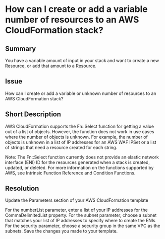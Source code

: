 # How can I create or add a variable number of resources to an AWS CloudFormation stack?

## Summary
You have a variable amount of input in your stack and want to create a new Resource, or add that amount to a Resource.

## Issue
How can I create or add a variable or unknown number of resources to an AWS CloudFormation stack?

 ## Short Description
AWS CloudFormation supports the Fn::Select function for getting a value out of a list of objects. However, the function does not work in use cases where the number of objects is unknown. For example, the number of objects is unknown in a list of IP addresses for an AWS WAF IPSet or a list of strings that need a resource created for each string.

Note: The Fn::Select function currently does not provide an elastic network interface (ENI) ID for the resources generated  when a stack is created, updated, or deleted. For more information on the functions supported by AWS, see Intrinsic Function Reference and  Condition Functions.

## Resolution
Update the Parameters section of your AWS CloudFormation template

For the numberList parameter, enter a list of your IP addresses for the CommaDelimitedList property. 
For the subnet parameter, choose a subnet that matches your list of IP addresses to specify where to create the ENIs. 
For the security parameter, choose a security group in the same VPC as the subnets.
Save the changes you made to your template.
